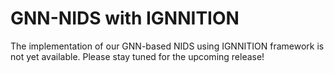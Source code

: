 # GNN-NIDS with IGNNITION

The implementation of our GNN-based NIDS using IGNNITION framework is not yet available. Please stay tuned for the upcoming release!